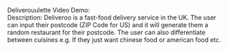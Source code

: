 Deliverouulette
Video Demo:  
Description:
Deliveroo is a fast-food delivery service in the UK. The user can input their postcode (ZIP Code for US) and it will generate them a random restaurant for their postcode. 
The user can also differentiate between cuisines e.g. If they just want chinese food or american food etc.
